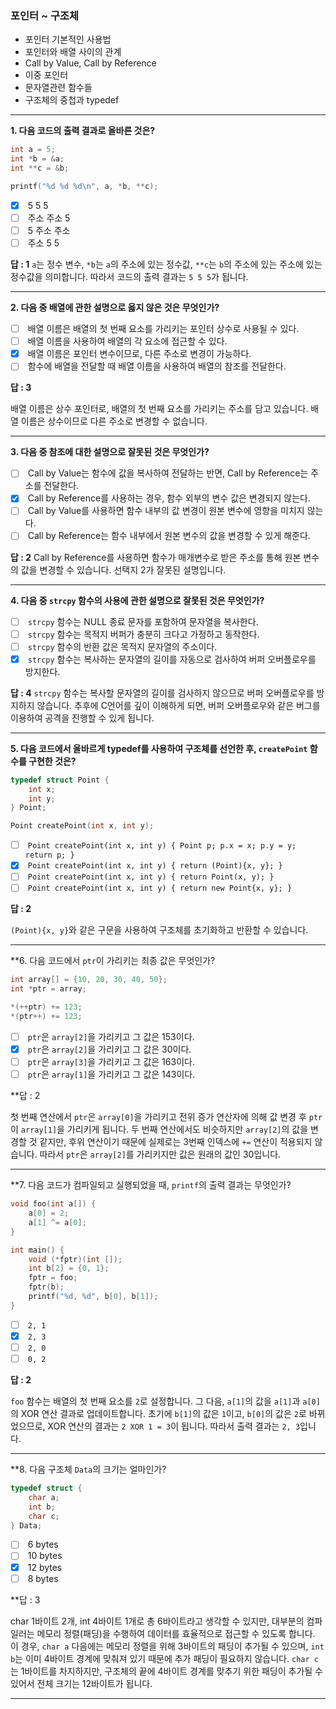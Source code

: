 ### 포인터 ~ 구조체
- 포인터 기본적인 사용법
- 포인터와 배열 사이의 관계
- Call by Value, Call by Reference
- 이중 포인터
- 문자열관련 함수들
- 구조체의 중첩과 typedef
---
**1. 다음 코드의 출력 결과로 올바른 것은?**
```c
int a = 5;
int *b = &a;
int **c = &b;

printf("%d %d %d\n", a, *b, **c);
```

- [x]  5 5 5
- [ ]  주소 주소 5
- [ ]  5 주소 주소
- [ ]  주소 5 5

**답 : 1**
`a`는 정수 변수, `*b`는 `a`의 주소에 있는 정수값, `**c`는 `b`의 주소에 있는 주소에 있는 정수값을 의미합니다. 따라서 코드의 출력 결과는 `5 5 5`가 됩니다. 

---
**2. 다음 중 배열에 관한 설명으로 옳지 않은 것은 무엇인가?**

- [ ]  배열 이름은 배열의 첫 번째 요소를 가리키는 포인터 상수로 사용될 수 있다.
- [ ]  배열 이름을 사용하여 배열의 각 요소에 접근할 수 있다.
- [x]  배열 이름은 포인터 변수이므로, 다른 주소로 변경이 가능하다.
- [ ]  함수에 배열을 전달할 때 배열 이름을 사용하여 배열의 참조를 전달한다.

**답 : 3**

배열 이름은 상수 포인터로, 배열의 첫 번째 요소를 가리키는 주소를 담고 있습니다. 배열 이름은 상수이므로 다른 주소로 변경할 수 없습니다. 

---

**3. 다음 중 참조에 대한 설명으로 잘못된 것은 무엇인가?**

- [ ]  Call by Value는 함수에 값을 복사하여 전달하는 반면, Call by Reference는 주소를 전달한다.
- [x]  Call by Reference를 사용하는 경우, 함수 외부의 변수 값은 변경되지 않는다.
- [ ]  Call by Value를 사용하면 함수 내부의 값 변경이 원본 변수에 영향을 미치지 않는다.
- [ ]  Call by Reference는 함수 내부에서 원본 변수의 값을 변경할 수 있게 해준다.

**답 : 2**
Call by Reference를 사용하면 함수가 매개변수로 받은 주소를 통해 원본 변수의 값을 변경할 수 있습니다. 선택지 2가 잘못된 설명입니다.

---

**4. 다음 중 `strcpy` 함수의 사용에 관한 설명으로 잘못된 것은 무엇인가?**

- [ ]  `strcpy` 함수는 NULL 종료 문자를 포함하여 문자열을 복사한다.
- [ ]  `strcpy` 함수는 목적지 버퍼가 충분히 크다고 가정하고 동작한다.
- [ ]  `strcpy` 함수의 반환 값은 목적지 문자열의 주소이다.
- [x]  `strcpy` 함수는 복사하는 문자열의 길이를 자동으로 검사하여 버퍼 오버플로우를 방지한다.

**답 : 4**
`strcpy` 함수는 복사할 문자열의 길이를 검사하지 않으므로 버퍼 오버플로우를 방지하지 않습니다. 추후에 C언어를 깊이 이해하게 되면, 버퍼 오버플로우와 같은 버그를 이용하여 공격을 진행할 수 있게 됩니다.

---

**5. 다음 코드에서 올바르게 typedef를 사용하여 구조체를 선언한 후, `createPoint` 함수를 구현한 것은?**
```c
typedef struct Point {
    int x;
    int y;
} Point;

Point createPoint(int x, int y);
```

- [ ]  `Point createPoint(int x, int y) { Point p; p.x = x; p.y = y; return p; }`
- [x]  `Point createPoint(int x, int y) { return (Point){x, y}; }`
- [ ]  `Point createPoint(int x, int y) { return Point(x, y); }`
- [ ]  `Point createPoint(int x, int y) { return new Point{x, y}; }`

**답 : 2**

`(Point){x, y}`와 같은 구문을 사용하여 구조체를 초기화하고 반환할 수 있습니다. 

--- 

**6. 다음 코드에서 `ptr`이 가리키는 최종 값은 무엇인가?
```c
int array[] = {10, 20, 30, 40, 50};
int *ptr = array;

*(++ptr) += 123;
*(ptr++) += 123;
```

- [ ]  `ptr`은 `array[2]`을 가리키고 그 값은 153이다.
- [x]  `ptr`은 `array[2]`을 가리키고 그 값은 30이다.
- [ ]  `ptr`은 `array[3]`을 가리키고 그 값은 163이다.
- [ ]  `ptr`은 `array[1]`을 가리키고 그 값은 143이다.

**답 : 2

첫 번째 연산에서 `ptr`은 `array[0]`을 가리키고 전위 증가 연산자에 의해 값 변경 후 `ptr`이 `array[1]`을 가리키게 됩니다. 두 번째 연산에서도 비슷하지만 `array[2]`의 값을 변경할 것 같지만, 후위 연산이기 때문에 실제로는 3번째 인덱스에 `+=` 연산이 적용되지 않습니다. 따라서 `ptr`은 `array[2]`를 가리키지만 값은 원래의 값인 30입니다.

---

**7. 다음 코드가 컴파일되고 실행되었을 때, `printf`의 출력 결과는 무엇인가?
```c
void foo(int a[]) {
    a[0] = 2;
    a[1] ^= a[0];
}

int main() {
    void (*fptr)(int []);
    int b[2] = {0, 1};
    fptr = foo;
    fptr(b);
    printf("%d, %d", b[0], b[1]);
}
```

- [ ]  `2, 1`
- [x]  `2, 3`
- [ ]  `2, 0`
- [ ]  `0, 2`

**답 : 2**

`foo` 함수는 배열의 첫 번째 요소를 `2`로 설정합니다. 그 다음, `a[1]`의 값을 `a[1]`과 `a[0]`의 XOR 연산 결과로 업데이트합니다. 초기에 `b[1]`의 값은 `1`이고, `b[0]`의 값은 `2`로 바뀌었으므로, XOR 연산의 결과는 `2 XOR 1 = 3`이 됩니다. 따라서 출력 결과는 `2, 3`입니다.

---

**8. 다음 구조체 `Data`의 크기는 얼마인가?
```c
typedef struct {
    char a;
    int b; 
    char c;
} Data;
```

- [ ]  6 bytes
- [ ]  10 bytes
- [x]  12 bytes
- [ ]  8 bytes

**답 : 3

char 1바이트 2개, int 4바이트 1개로 총 6바이트라고 생각할 수 있지만, 대부분의 컴파일러는 메모리 정렬(패딩)을 수행하여 데이터를 효율적으로 접근할 수 있도록 합니다. 이 경우, `char a` 다음에는 메모리 정렬을 위해 3바이트의 패딩이 추가될 수 있으며, `int b`는 이미 4바이트 경계에 맞춰져 있기 때문에 추가 패딩이 필요하지 않습니다. `char c`는 1바이트를 차지하지만, 구조체의 끝에 4바이트 경계를 맞추기 위한 패딩이 추가될 수 있어서 전체 크기는 12바이트가 됩니다.

---
